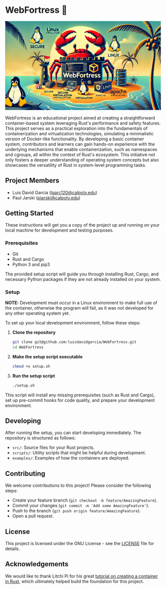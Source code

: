 # WebFortress 🦀

![Banner of WebFortress](./WebFortress_Banner.webp)

WebFortress is an educational project aimed at creating a straightforward container-based system leveraging Rust's performance and safety features. This project serves as a practical exploration into the fundamentals of containerization and virtualization technologies, simulating a minimalistic version of Docker-like functionality. By developing a basic container system, contributors and learners can gain hands-on experience with the underlying mechanisms that enable containerization, such as namespaces and cgroups, all within the context of Rust's ecosystem. This initiative not only fosters a deeper understanding of operating system concepts but also showcases the versatility of Rust in system-level programming tasks.

## Project Members

- Luis David Garcia ([lgarc120@calpoly.edu](mailto:lgarc120@calpoly.edu))
- Paul Jarski ([pjarski@calpoly.edu](mailto:pjarski@calpoly.edu))

## Getting Started

These instructions will get you a copy of the project up and running on your local machine for development and testing purposes.

### Prerequisites

- Git
- Rust and Cargo
- Python 3 and pip3

The provided setup script will guide you through installing Rust, Cargo, and necessary Python packages if they are not already installed on your system.

### Setup

**NOTE:** Development must occur in a Linux environment to make full use of the container, otherwise the program will fail, as it was not developed for any other operating system yet.

To set up your local development environment, follow these steps:

1. **Clone the repository**

   ```sh
   git clone git@github.com:luisdavidgarcia/WebFortress.git
   cd WebFortress
   ```

2. **Make the setup script executable**

    ```sh
    chmod +x setup.sh
    ```

3. **Run the setup script**

    ```sh
    ./setup.sh
    ```

This script will install any missing prerequisites (such as Rust and Cargo), set up pre-commit hooks for code quality, and prepare your development environment.

## Developing

After running the setup, you can start developing immediately. The repository is structured as follows:

- `src/`: Source files for your Rust projects.
- `scripts/`: Utility scripts that might be helpful during development.
- `examples/`: Examples of how the containers are deployed.

## Contributing

We welcome contributions to this project! Please consider the following steps:

- Create your feature branch (`git checkout -b feature/AmazingFeature`).
- Commit your changes (`git commit -m 'Add some AmazingFeature'`).
- Push to the branch (`git push origin feature/AmazingFeature`).
- Open a pull request.

## License

This project is licensed under the GNU License - see the [LICENSE](./LICENSE) file for details.

## Acknowledgements

We would like to thank Litchi Pi for his great [tutorial on creating a container in Rust](https://litchipi.github.io/), which ultimately helped build the foundation for this project.
